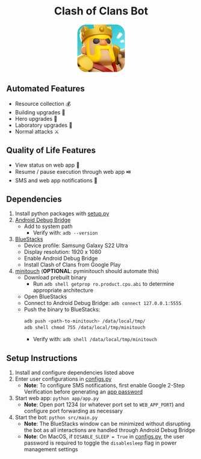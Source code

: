 <h1 align="center">Clash of Clans Bot</h1>
<p align="center">
    <img src="Cover_Image.png" alt="Cover Image" width="25%">
</p>

## Automated Features
* Resource collection 💰
* Building upgrades 🧱
* Hero upgrades 👑
* Laboratory upgrades 🔬
* Normal attacks ⚔️

## Quality of Life Features
* View status on web app 🚦
* Resume / pause execution through web app ⏯️
* SMS and web app notifications 🔔

## Dependencies
1. Install python packages with [setup.py](setup.py)
2. [Android Debug Bridge](https://developer.android.com/tools/releases/platform-tools)
    * Add to system path
        * Verify with: ```adb --version```
3. [BlueStacks](https://www.bluestacks.com/)
    * Device profile: Samsung Galaxy S22 Ultra
    * Display resolution: 1920 x 1080
    * Enable Android Debug Bridge
    * Install Clash of Clans from Google Play
4. [minitouch](https://app.unpkg.com/minitouch-prebuilt-support10@1.2.0/files/prebuilt) 
(__OPTIONAL__: pyminitouch should automate this)
    * Download prebuilt binary
        * Run ```adb shell getprop ro.product.cpu.abi``` to determine appropriate architecture
    * Open BlueStacks
    * Connect to Android Debug Bridge: ```adb connect 127.0.0.1:5555```
    * Push the binary to BlueStacks:
        ```bash
        adb push <path-to-minitouch> /data/local/tmp/
        adb shell chmod 755 /data/local/tmp/minitouch
        ```
        * Verify with: ```adb shell /data/local/tmp/minitouch```

## Setup Instructions
1. Install and configure dependencies listed above
2. Enter user configurations in [configs.py](src/configs.py)
    * __Note__: To configure SMS notifications, first enable Google 2-Step Verification before generating an [app password](https://myaccount.google.com/apppasswords)
3. Start web app: ```python app/app.py```
    * __Note__: Open port 1234 (or whatever port set to ```WEB_APP_PORT```) and configure port forwarding as necessary
4. Start the bot: ```python src/main.py```
    * __Note__: The BlueStacks window can be minimized without disrupting the bot as all interactions are handled through Android Debug Bridge
    * __Note__: On MacOS, if ```DISABLE_SLEEP = True``` in [configs.py](src/configs.py), the user password is required to toggle the ```disablesleep``` flag in power management settings